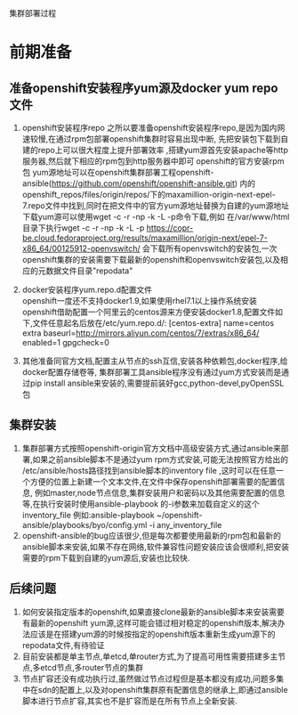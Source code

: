 集群部署过程
# 前期准备  
## 准备openshift安装程序yum源及docker yum repo文件  
1. openshift安装程序repo 
    之所以要准备openshift安装程序repo,是因为国内网速较慢,在通过rpm包部署openshift集群时容易出现中断,
 先把安装包下载到自建的repo上可以很大程度上提升部署效率  ,搭建yum源首先安装apache等http服务器,然后就下相应的rpm包到http服务器中即可
openshift的官方安装rpm包 yum源地址可以在openshift集群部署工程openshift-ansible(https://github.com/openshift/openshift-ansible.git) 
内的openshift_repos/files/origin/repos/下的maxamillion-origin-next-epel-7.repo文件中找到,同时在把文件中的官方yum源地址替换为自建的yum源地址
下载yum源可以使用wget -c -r -np -k -L -p命令下载,例如
在/var/www/html目录下执行wget -c -r -np -k -L -p https://copr-be.cloud.fedoraproject.org/results/maxamillion/origin-next/epel-7-x86_64/00125912-openvswitch/
会下载所有openvswitch的安装包,一次openshift集群的安装需要下载最新的openshift和openvswitch安装包,以及相应的元数据文件目录"repodata"

1. docker安装程序yum.repo.d配置文件    
openshift一度还不支持docker1.9,如果使用rhel7.1以上操作系统安装openshift借助配置一个阿里云的centos源来方便安装docker1.8,配置文件如下,文件任意起名后放在/etc/yum.repo.d/:
[centos-extra]
name=centos extra
baseurl=http://mirrors.aliyun.com/centos/7/extras/x86_64/
enabled=1
gpgcheck=0

1. 其他准备同官方文档,配置主从节点的ssh互信,安装各种依赖包,docker程序,给docker配置存储卷等,
  集群部署工具ansible程序没有通过yum方式安装而是通过pip install ansible来安装的,需要提前装好gcc,python-devel,pyOpenSSL包

## 集群安装
1. 集群部署方式按照openshift-origin官方文档中高级安装方式,通过ansible来部署,如果之前ansible脚本不是通过yum rpm方式安装,可能无法按照官方给出的
/etc/ansible/hosts路径找到ansible脚本的inventory file ,这时可以在任意一个方便的位置上新建一个文本文件,在文件中保存openshift部署需要的配置信息,
例如master,node节点信息,集群安装用户和密码以及其他需要配置的信息等,在执行安装时使用ansible-playbook 的-i参数来加载自定义的这个inventory_file
 例如:ansible-playbook ~/openshift-ansible/playbooks/byo/config.yml -i any_inventory_file
1. openshift-ansible的bug应该很少,但是每次都要使用最新的rpm包和最新的ansible脚本来安装,如果不存在网络,软件兼容性问题安装应该会很顺利,把安装需要的rpm下载到自建的yum源后,安装也比较快.

## 后续问题
1. 如何安装指定版本的openshift,如果直接clone最新的ansible脚本来安装需要有最新的openshift yum源,这样可能会错过相对稳定的openshift版本,解决办法应该是在搭建yum源的时候按指定的openshift版本重新生成yum源下的repodata文件,有待验证
1. 目前安装都是单主节点,单etcd,单router方式,为了提高可用性需要搭建多主节点,多etcd节点,多router节点的集群
1. 节点扩容还没有成功执行过,虽然做过节点过程但是基本都没有成功,问题多集中在sdn的配置上,以及对openshift集群原有配置信息的继承上,即通过ansible脚本进行节点扩容,其实也不是扩容而是在所有节点上全新安装.


